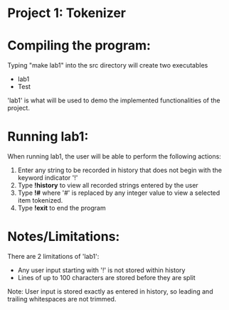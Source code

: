 Project 1: Tokenizer
====================
# Compiling the program:

Typing "make lab1" into the src directory will create two executables
- lab1
- Test

'lab1' is what will be used to demo the implemented functionalities of the project.

# Running lab1:

When running lab1, the user will be able to perform the following actions:
1. Enter any string to be recorded in history that does not begin with the keyword indicator '!'
2. Type **!history** to view all recorded strings entered by the user
3. Type **!#** where '#' is replaced by any integer value to view a selected item tokenized.
4. Type **!exit** to end the program

# Notes/Limitations:
There are 2 limitations of 'lab1':
- Any user input starting with '!' is not stored within history
- Lines of up to 100 characters are stored before they are split

Note: User input is stored exactly as entered in history, so leading and trailing whitespaces are not trimmed.
